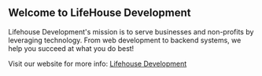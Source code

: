 ## Welcome to LifeHouse Development

Lifehouse Development's mission is to serve businesses and non-profits by leveraging technology. From web development to backend systems, we help you succeed at what you do best!

Visit our website for more info: [Lifehouse Development](https://lifehouse.dev)
